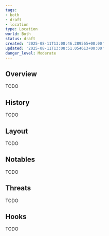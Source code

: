 ```yaml
---
tags:
- both
- draft
- location
type: Location
world: Both
status: draft
created: '2025-08-11T13:08:46.289565+00:00'
updated: '2025-08-11T13:08:51.054613+00:00'
danger_level: Moderate
---
```



## Overview

TODO
## History

TODO
## Layout

TODO
## Notables

TODO
## Threats

TODO
## Hooks

TODO

